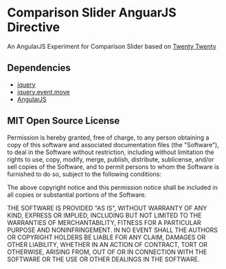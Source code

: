 # Comparison Slider AnguarJS Directive

An AngularJS Experiment for Comparison Slider based on [Twenty Twenty](http://www.jqueryscript.net/other/Stylish-jQuery-Images-Comparison-Plugin-twentytwenty.html)

## Dependencies

  * [jquery](http://jquery.com/)
  * [jquery.event.move](https://github.com/stephband/jquery.event.move)
  * [AngularJS](http://www.angularjs.org)

## MIT Open Source License

Permission is hereby granted, free of charge, to any person obtaining a copy of this software and associated documentation files (the "Software"), to deal in the Software without restriction, including without limitation the rights to use, copy, modify, merge, publish, distribute, sublicense, and/or sell copies of the Software, and to permit persons to whom the Software is furnished to do so, subject to the following conditions:

The above copyright notice and this permission notice shall be included in all copies or substantial portions of the Software.

THE SOFTWARE IS PROVIDED "AS IS", WITHOUT WARRANTY OF ANY KIND, EXPRESS OR IMPLIED, INCLUDING BUT NOT LIMITED TO THE WARRANTIES OF MERCHANTABILITY, FITNESS FOR A PARTICULAR PURPOSE AND NONINFRINGEMENT. IN NO EVENT SHALL THE AUTHORS OR COPYRIGHT HOLDERS BE LIABLE FOR ANY CLAIM, DAMAGES OR OTHER LIABILITY, WHETHER IN AN ACTION OF CONTRACT, TORT OR OTHERWISE, ARISING FROM, OUT OF OR IN CONNECTION WITH THE SOFTWARE OR THE USE OR OTHER DEALINGS IN THE SOFTWARE.

